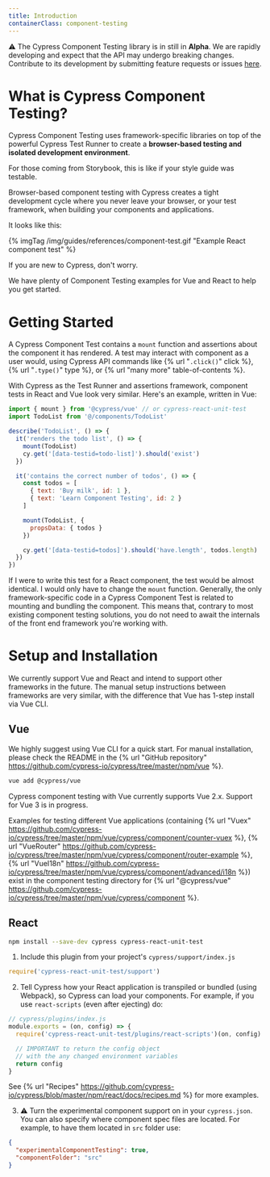 ```yaml
---
title: Introduction
containerClass: component-testing
---
```


⚠️ The Cypress Component Testing library is in still in **Alpha**. We are rapidly developing and expect that the API may undergo breaking changes. Contribute to its development by submitting feature requests or issues [here](https://github.com/cypress-io/cypress/).


# What is Cypress Component Testing?
Cypress Component Testing uses framework-specific libraries on top of the powerful Cypress Test Runner to create a **browser-based testing and isolated development environment**.

For those coming from Storybook, this is like if your style guide was testable.

Browser-based component testing with Cypress creates a tight development cycle where you never leave your browser, or your test framework, when building your components and applications.

It looks like this:

{% imgTag /img/guides/references/component-test.gif "Example React component test" %}
 
If you are new to Cypress, don't worry.

We have plenty of Component Testing examples for Vue and React to help you get started.

# Getting Started
A Cypress Component Test contains a `mount` function and assertions about the component it has rendered. A test may interact with component as a user would, using Cypress API commands like {% url "`.click()`" click %}, {% url "`.type()`" type %}, or {% url "many more" table-of-contents %}.

With Cypress as the Test Runner and assertions framework, component tests in React and Vue look very similar. Here's an example, written in Vue:
 
```javascript
import { mount } from '@cypress/vue' // or cypress-react-unit-test
import TodoList from '@/components/TodoList'

describe('TodoList', () => {
  it('renders the todo list', () => {
    mount(TodoList)
    cy.get('[data-testid=todo-list]').should('exist')
  })

  it('contains the correct number of todos', () => {
    const todos = [
      { text: 'Buy milk', id: 1 },
      { text: 'Learn Component Testing', id: 2 }
    ]

    mount(TodoList, {
      propsData: { todos }
    })

    cy.get('[data-testid=todos]').should('have.length', todos.length)
  })
})
```

If I were to write this test for a React component, the test would be almost identical. I would only have to change the `mount` function. Generally, the only framework-specific code in a Cypress Component Test is related to mounting and bundling the component. This means that, contrary to most existing component testing solutions, you do not need to await the internals of the front end framework you're working with.

# Setup and Installation

We currently support Vue and React and intend to support other frameworks in the future. The manual setup instructions between frameworks are very similar, with the difference that Vue has 1-step install via Vue CLI.

## Vue

We highly suggest using Vue CLI for a quick start. For manual installation, please check the README in the {% url "GitHub repository" https://github.com/cypress-io/cypress/tree/master/npm/vue %}.

```sh
vue add @cypress/vue
```

Cypress component testing with Vue currently supports Vue 2.x. Support for Vue 3 is in progress.

Examples for testing different Vue applications (containing {% url "Vuex" https://github.com/cypress-io/cypress/tree/master/npm/vue/cypress/component/counter-vuex %}, {% url "VueRouter" https://github.com/cypress-io/cypress/tree/master/npm/vue/cypress/component/router-example %}, {% url "VueI18n" https://github.com/cypress-io/cypress/tree/master/npm/vue/cypress/component/advanced/i18n %}) exist in the component testing directory for {% url "@cypress/vue" https://github.com/cypress-io/cypress/tree/master/npm/vue/cypress/component %}.

## React

```sh
npm install --save-dev cypress cypress-react-unit-test
```

1. Include this plugin from your project's `cypress/support/index.js`

```js
require('cypress-react-unit-test/support')
```

2. Tell Cypress how your React application is transpiled or bundled (using Webpack), so Cypress can load your components. For example, if you use `react-scripts` (even after ejecting) do:

```js
// cypress/plugins/index.js
module.exports = (on, config) => {
  require('cypress-react-unit-test/plugins/react-scripts')(on, config)

  // IMPORTANT to return the config object
  // with the any changed environment variables
  return config
}
```

See {% url "Recipes" https://github.com/cypress-io/cypress/blob/master/npm/react/docs/recipes.md %} for more examples.

3. ⚠️ Turn the experimental component support on in your `cypress.json`. You can also specify where component spec files are located. For example, to have them located in `src` folder use:

```json
{
  "experimentalComponentTesting": true,
  "componentFolder": "src"
}
```
